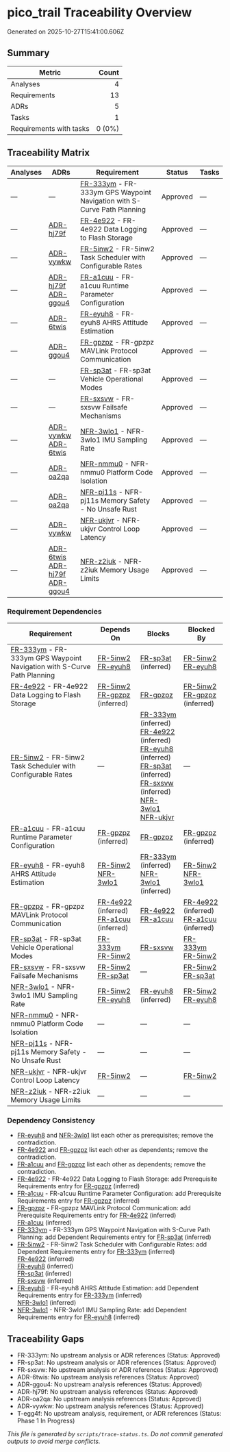 # pico_trail Traceability Overview

Generated on 2025-10-27T15:41:00.606Z

## Summary

| Metric | Count |
| --- | ---: |
| Analyses | 4 |
| Requirements | 13 |
| ADRs | 5 |
| Tasks | 1 |
| Requirements with tasks | 0 (0%) |

## Traceability Matrix

| Analyses | ADRs | Requirement | Status | Tasks |
| --- | --- | --- | --- | --- |
| — | — | [FR-333ym](requirements/FR-333ym-gps-waypoint-navigation.md) - FR-333ym GPS Waypoint Navigation with S-Curve Path Planning | Approved | — |
| — | [ADR-hj79f](adr/ADR-hj79f-storage-strategy.md) | [FR-4e922](requirements/FR-4e922-data-logging.md) - FR-4e922 Data Logging to Flash Storage | Approved | — |
| — | [ADR-vywkw](adr/ADR-vywkw-task-scheduler-selection.md) | [FR-5inw2](requirements/FR-5inw2-task-scheduler.md) - FR-5inw2 Task Scheduler with Configurable Rates | Approved | — |
| — | [ADR-hj79f](adr/ADR-hj79f-storage-strategy.md)<br>[ADR-ggou4](adr/ADR-ggou4-mavlink-implementation.md) | [FR-a1cuu](requirements/FR-a1cuu-runtime-parameters.md) - FR-a1cuu Runtime Parameter Configuration | Approved | — |
| — | [ADR-6twis](adr/ADR-6twis-ahrs-algorithm-selection.md) | [FR-eyuh8](requirements/FR-eyuh8-ahrs-attitude-estimation.md) - FR-eyuh8 AHRS Attitude Estimation | Approved | — |
| — | [ADR-ggou4](adr/ADR-ggou4-mavlink-implementation.md) | [FR-gpzpz](requirements/FR-gpzpz-mavlink-protocol.md) - FR-gpzpz MAVLink Protocol Communication | Approved | — |
| — | — | [FR-sp3at](requirements/FR-sp3at-vehicle-modes.md) - FR-sp3at Vehicle Operational Modes | Approved | — |
| — | — | [FR-sxsvw](requirements/FR-sxsvw-failsafe-mechanisms.md) - FR-sxsvw Failsafe Mechanisms | Approved | — |
| — | [ADR-vywkw](adr/ADR-vywkw-task-scheduler-selection.md)<br>[ADR-6twis](adr/ADR-6twis-ahrs-algorithm-selection.md) | [NFR-3wlo1](requirements/NFR-3wlo1-imu-sampling-rate.md) - NFR-3wlo1 IMU Sampling Rate | Approved | — |
| — | [ADR-oa2qa](adr/ADR-oa2qa-platform-abstraction.md) | [NFR-nmmu0](requirements/NFR-nmmu0-platform-code-isolation.md) - NFR-nmmu0 Platform Code Isolation | Approved | — |
| — | [ADR-oa2qa](adr/ADR-oa2qa-platform-abstraction.md) | [NFR-pj11s](requirements/NFR-pj11s-no-unsafe-rust.md) - NFR-pj11s Memory Safety - No Unsafe Rust | Approved | — |
| — | [ADR-vywkw](adr/ADR-vywkw-task-scheduler-selection.md) | [NFR-ukjvr](requirements/NFR-ukjvr-control-loop-latency.md) - NFR-ukjvr Control Loop Latency | Approved | — |
| — | [ADR-6twis](adr/ADR-6twis-ahrs-algorithm-selection.md)<br>[ADR-hj79f](adr/ADR-hj79f-storage-strategy.md)<br>[ADR-ggou4](adr/ADR-ggou4-mavlink-implementation.md) | [NFR-z2iuk](requirements/NFR-z2iuk-memory-limits.md) - NFR-z2iuk Memory Usage Limits | Approved | — |

### Requirement Dependencies

| Requirement | Depends On | Blocks | Blocked By |
| --- | --- | --- | --- |
| [FR-333ym](requirements/FR-333ym-gps-waypoint-navigation.md) - FR-333ym GPS Waypoint Navigation with S-Curve Path Planning | [FR-5inw2](requirements/FR-5inw2-task-scheduler.md)<br>[FR-eyuh8](requirements/FR-eyuh8-ahrs-attitude-estimation.md) | [FR-sp3at](requirements/FR-sp3at-vehicle-modes.md) (inferred) | [FR-5inw2](requirements/FR-5inw2-task-scheduler.md)<br>[FR-eyuh8](requirements/FR-eyuh8-ahrs-attitude-estimation.md) |
| [FR-4e922](requirements/FR-4e922-data-logging.md) - FR-4e922 Data Logging to Flash Storage | [FR-5inw2](requirements/FR-5inw2-task-scheduler.md)<br>[FR-gpzpz](requirements/FR-gpzpz-mavlink-protocol.md) (inferred) | [FR-gpzpz](requirements/FR-gpzpz-mavlink-protocol.md) | [FR-5inw2](requirements/FR-5inw2-task-scheduler.md)<br>[FR-gpzpz](requirements/FR-gpzpz-mavlink-protocol.md) (inferred) |
| [FR-5inw2](requirements/FR-5inw2-task-scheduler.md) - FR-5inw2 Task Scheduler with Configurable Rates | — | [FR-333ym](requirements/FR-333ym-gps-waypoint-navigation.md) (inferred)<br>[FR-4e922](requirements/FR-4e922-data-logging.md) (inferred)<br>[FR-eyuh8](requirements/FR-eyuh8-ahrs-attitude-estimation.md) (inferred)<br>[FR-sp3at](requirements/FR-sp3at-vehicle-modes.md) (inferred)<br>[FR-sxsvw](requirements/FR-sxsvw-failsafe-mechanisms.md) (inferred)<br>[NFR-3wlo1](requirements/NFR-3wlo1-imu-sampling-rate.md)<br>[NFR-ukjvr](requirements/NFR-ukjvr-control-loop-latency.md) | — |
| [FR-a1cuu](requirements/FR-a1cuu-runtime-parameters.md) - FR-a1cuu Runtime Parameter Configuration | [FR-gpzpz](requirements/FR-gpzpz-mavlink-protocol.md) (inferred) | [FR-gpzpz](requirements/FR-gpzpz-mavlink-protocol.md) | [FR-gpzpz](requirements/FR-gpzpz-mavlink-protocol.md) (inferred) |
| [FR-eyuh8](requirements/FR-eyuh8-ahrs-attitude-estimation.md) - FR-eyuh8 AHRS Attitude Estimation | [FR-5inw2](requirements/FR-5inw2-task-scheduler.md)<br>[NFR-3wlo1](requirements/NFR-3wlo1-imu-sampling-rate.md) | [FR-333ym](requirements/FR-333ym-gps-waypoint-navigation.md) (inferred)<br>[NFR-3wlo1](requirements/NFR-3wlo1-imu-sampling-rate.md) (inferred) | [FR-5inw2](requirements/FR-5inw2-task-scheduler.md)<br>[NFR-3wlo1](requirements/NFR-3wlo1-imu-sampling-rate.md) |
| [FR-gpzpz](requirements/FR-gpzpz-mavlink-protocol.md) - FR-gpzpz MAVLink Protocol Communication | [FR-4e922](requirements/FR-4e922-data-logging.md) (inferred)<br>[FR-a1cuu](requirements/FR-a1cuu-runtime-parameters.md) (inferred) | [FR-4e922](requirements/FR-4e922-data-logging.md)<br>[FR-a1cuu](requirements/FR-a1cuu-runtime-parameters.md) | [FR-4e922](requirements/FR-4e922-data-logging.md) (inferred)<br>[FR-a1cuu](requirements/FR-a1cuu-runtime-parameters.md) (inferred) |
| [FR-sp3at](requirements/FR-sp3at-vehicle-modes.md) - FR-sp3at Vehicle Operational Modes | [FR-333ym](requirements/FR-333ym-gps-waypoint-navigation.md)<br>[FR-5inw2](requirements/FR-5inw2-task-scheduler.md) | [FR-sxsvw](requirements/FR-sxsvw-failsafe-mechanisms.md) | [FR-333ym](requirements/FR-333ym-gps-waypoint-navigation.md)<br>[FR-5inw2](requirements/FR-5inw2-task-scheduler.md) |
| [FR-sxsvw](requirements/FR-sxsvw-failsafe-mechanisms.md) - FR-sxsvw Failsafe Mechanisms | [FR-5inw2](requirements/FR-5inw2-task-scheduler.md)<br>[FR-sp3at](requirements/FR-sp3at-vehicle-modes.md) | — | [FR-5inw2](requirements/FR-5inw2-task-scheduler.md)<br>[FR-sp3at](requirements/FR-sp3at-vehicle-modes.md) |
| [NFR-3wlo1](requirements/NFR-3wlo1-imu-sampling-rate.md) - NFR-3wlo1 IMU Sampling Rate | [FR-5inw2](requirements/FR-5inw2-task-scheduler.md)<br>[FR-eyuh8](requirements/FR-eyuh8-ahrs-attitude-estimation.md) | [FR-eyuh8](requirements/FR-eyuh8-ahrs-attitude-estimation.md) (inferred) | [FR-5inw2](requirements/FR-5inw2-task-scheduler.md)<br>[FR-eyuh8](requirements/FR-eyuh8-ahrs-attitude-estimation.md) |
| [NFR-nmmu0](requirements/NFR-nmmu0-platform-code-isolation.md) - NFR-nmmu0 Platform Code Isolation | — | — | — |
| [NFR-pj11s](requirements/NFR-pj11s-no-unsafe-rust.md) - NFR-pj11s Memory Safety - No Unsafe Rust | — | — | — |
| [NFR-ukjvr](requirements/NFR-ukjvr-control-loop-latency.md) - NFR-ukjvr Control Loop Latency | [FR-5inw2](requirements/FR-5inw2-task-scheduler.md) | — | [FR-5inw2](requirements/FR-5inw2-task-scheduler.md) |
| [NFR-z2iuk](requirements/NFR-z2iuk-memory-limits.md) - NFR-z2iuk Memory Usage Limits | — | — | — |

### Dependency Consistency

- [FR-eyuh8](requirements/FR-eyuh8-ahrs-attitude-estimation.md) and [NFR-3wlo1](requirements/NFR-3wlo1-imu-sampling-rate.md) list each other as prerequisites; remove the contradiction.
- [FR-4e922](requirements/FR-4e922-data-logging.md) and [FR-gpzpz](requirements/FR-gpzpz-mavlink-protocol.md) list each other as dependents; remove the contradiction.
- [FR-a1cuu](requirements/FR-a1cuu-runtime-parameters.md) and [FR-gpzpz](requirements/FR-gpzpz-mavlink-protocol.md) list each other as dependents; remove the contradiction.
- [FR-4e922](requirements/FR-4e922-data-logging.md) - FR-4e922 Data Logging to Flash Storage: add Prerequisite Requirements entry for [FR-gpzpz](requirements/FR-gpzpz-mavlink-protocol.md) (inferred)
- [FR-a1cuu](requirements/FR-a1cuu-runtime-parameters.md) - FR-a1cuu Runtime Parameter Configuration: add Prerequisite Requirements entry for [FR-gpzpz](requirements/FR-gpzpz-mavlink-protocol.md) (inferred)
- [FR-gpzpz](requirements/FR-gpzpz-mavlink-protocol.md) - FR-gpzpz MAVLink Protocol Communication: add Prerequisite Requirements entry for [FR-4e922](requirements/FR-4e922-data-logging.md) (inferred)<br>[FR-a1cuu](requirements/FR-a1cuu-runtime-parameters.md) (inferred)
- [FR-333ym](requirements/FR-333ym-gps-waypoint-navigation.md) - FR-333ym GPS Waypoint Navigation with S-Curve Path Planning: add Dependent Requirements entry for [FR-sp3at](requirements/FR-sp3at-vehicle-modes.md) (inferred)
- [FR-5inw2](requirements/FR-5inw2-task-scheduler.md) - FR-5inw2 Task Scheduler with Configurable Rates: add Dependent Requirements entry for [FR-333ym](requirements/FR-333ym-gps-waypoint-navigation.md) (inferred)<br>[FR-4e922](requirements/FR-4e922-data-logging.md) (inferred)<br>[FR-eyuh8](requirements/FR-eyuh8-ahrs-attitude-estimation.md) (inferred)<br>[FR-sp3at](requirements/FR-sp3at-vehicle-modes.md) (inferred)<br>[FR-sxsvw](requirements/FR-sxsvw-failsafe-mechanisms.md) (inferred)
- [FR-eyuh8](requirements/FR-eyuh8-ahrs-attitude-estimation.md) - FR-eyuh8 AHRS Attitude Estimation: add Dependent Requirements entry for [FR-333ym](requirements/FR-333ym-gps-waypoint-navigation.md) (inferred)<br>[NFR-3wlo1](requirements/NFR-3wlo1-imu-sampling-rate.md) (inferred)
- [NFR-3wlo1](requirements/NFR-3wlo1-imu-sampling-rate.md) - NFR-3wlo1 IMU Sampling Rate: add Dependent Requirements entry for [FR-eyuh8](requirements/FR-eyuh8-ahrs-attitude-estimation.md) (inferred)

## Traceability Gaps

- FR-333ym: No upstream analysis or ADR references (Status: Approved)
- FR-sp3at: No upstream analysis or ADR references (Status: Approved)
- FR-sxsvw: No upstream analysis or ADR references (Status: Approved)
- ADR-6twis: No upstream analysis references (Status: Approved)
- ADR-ggou4: No upstream analysis references (Status: Approved)
- ADR-hj79f: No upstream analysis references (Status: Approved)
- ADR-oa2qa: No upstream analysis references (Status: Approved)
- ADR-vywkw: No upstream analysis references (Status: Approved)
- T-egg4f: No upstream analysis, requirement, or ADR references (Status: Phase 1 In Progress)

_This file is generated by `scripts/trace-status.ts`. Do not commit generated outputs to avoid merge conflicts._
